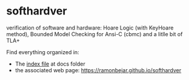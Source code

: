 # softhardver
verification of software and hardware: Hoare Logic (with KeyHoare method), Bounded Model Checking for Ansi-C (cbmc) and a litlle bit of TLA+


Find everything organized in:
- The [index file](docs/) at docs folder
- the associated web page: https://ramonbejar.github.io/softhardver
